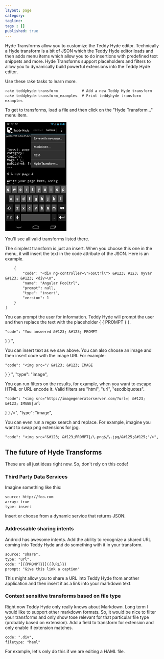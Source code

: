 ```yaml
---
layout: page
category: 
tagline: 
tags : [] 
published: true
---
```


Hyde Transforms allow you to customize the Teddy Hyde editor. Technically a Hyde transform is a bit of JSON which the Teddy Hyde editor loads and then adds menu items which allow you to do insertions with predefined text snippets and more. Hyde Transforms support placeholders and filters to allow you to dynamically build powerful extensions into the Teddy Hyde editor.

Use these rake tasks to learn more.

    rake teddyhyde:transform           # Add a new Teddy Hyde transform
    rake teddyhyde:transform_examples  # Print teddyhyde transform examples

To get to transforms, load a file and then click on the "Hyde Transform..." menu item. 

![/assets/images/2013-04-05-08-48-58-image-resized.png](/assets/images/2013-04-05-08-48-58-image-resized.png)

You'll see all valid transforms listed there.

The simplest transform is just an insert. When you choose this one in the menu, it will insert the text in the code attribute of the JSON. Here is an example.

        {
            "code": "<div ng-controller=\"FooCtrl\"> &#123; #123; myVar &#123; &#123; <div>\n", 
            "name": "Angular FooCtrl", 
            "prompt": null, 
            "type": "insert", 
            "version": 1
        }
    ]

You can prompt the user for information. Teddy Hyde will prompt the user and then replace the text with the placeholder &#123; &#123; PROMPT
&#125; &#125;.

    "code": "You answered &#123; &#123; PROMPT
&#125; &#125; ",

You can insert text as we saw above. You can also choose an image and then insert code with the image URI. For example:

    "code": "<img src="/ &#123; &#123; IMAGE
&#125; &#125; ",
    "type": "image", 

You can run filters on the results, for example, when you want to escape HTML or URL encode it. Valid filters are "html", "url", "escdblquotes".

    "code": "<img src="http://imagegeneratorserver.com/?url=| &#123; &#123; IMAGE|url
&#125; &#125; />",
    "type": "image", 

You can even run a regex search and replace. For example, imagine you want to swap png extensions for jpg.

    "code": "<img src="&#123; &#123;PROMPT|/\.png$/\.jpg/&#125;&#125;"/>",


## The future of Hyde Transforms ##

These are all just ideas right now. So, don't rely on this code!

### Third Party Data Services

Imagine something like this:

    source: http://foo.com
    array: true
    type: insert

Insert or choose from a dynamic service that returns JSON.

### Addressable sharing intents

Android has awesome intents. Add the ability to recognize a shared URL coming into Teddy Hyde and do something with it in your transform.

    source: "share",
    type: "url",
    code: "[{{PROMPT}}]({{URL}})
    prompt: "Give this link a caption"

This might allow you to share a URL into Teddy Hyde from another application and then insert it as a link into your markdown text.

### Context sensitive transforms based on file type

Right now Teddy Hyde only really knows about Markdown. Long term I would like to support other markdown formats. So, it would be nice to filter
your transforms and only show tose relevant for that particular file type (probably based on extension). 
Add a field to transform for extension and only enable if extension matches.

    code: ".div",
    filetype: "haml"

For example, let's only do this if we are editing a HAML file.

